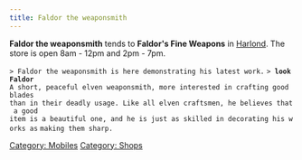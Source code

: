 ```yaml
---
title: Faldor the weaponsmith
---
```


**Faldor the weaponsmith** tends to **Faldor's Fine Weapons** in
[Harlond](Harlond "wikilink"). The store is open 8am - 12pm and 2pm -
7pm.

`> Faldor the weaponsmith is here demonstrating his latest work.`
`> `**`look Faldor`**
`A short, peaceful elven weaponsmith, more interested in crafting good blades`
`than in their deadly usage. Like all elven craftsmen, he believes that a good`
`item is a beautiful one, and he is just as skilled in decorating his works as`
`making them sharp.`

[Category: Mobiles](Category:_Mobiles "wikilink") [Category:
Shops](Category:_Shops "wikilink")